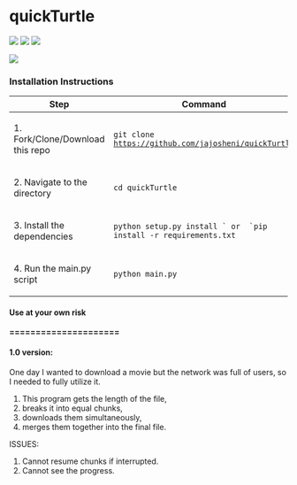 # quickTurtle

<a href="https://github.com/jajosheni/quickTurtle/" title="python Downloader"><img src="https://img.shields.io/badge/quick-Turtle-brightgreen.svg"></a>
<a href="https://instagram.com/detajist" title="instapage"><img src="https://img.shields.io/badge/follow-instagram-orange.svg"></a>
<a href="https://www.python.org/downloads/release/python-350/" title="use python3.5"><img src="https://img.shields.io/badge/version-python3.5-brightgreen.svg"></a>

<img src="https://i.postimg.cc/hv92FK56/turtle.png">

### Installation Instructions
<table class="tableblock frame-all grid-all spread data-line-12">
<colgroup>
<col style="width: 50%;">
<col style="width: 50%;">
</colgroup>
<thead>
<tr>
<th class="tableblock halign-left valign-top">Step</th>
<th class="tableblock halign-left valign-top">Command</th>
</tr>
</thead>
<tfoot>
</tfoot>
<tbody>
<tr>
<td class="tableblock halign-left valign-top"><p class="tableblock">1. Fork/Clone/Download this repo</p></td>
<td class="tableblock halign-left valign-top"><p class="tableblock"><code>git clone <a href="https://github.com/jajosheni/quickTurtle" class="bare">https://github.com/jajosheni/quickTurtle</a></code></p></td>
</tr>
<tr>
<td class="tableblock halign-left valign-top"><p class="tableblock">2. Navigate to the directory</p></td>
<td class="tableblock halign-left valign-top"><p class="tableblock"><code>cd quickTurtle</code></p></td>
</tr>
<tr>
<td class="tableblock halign-left valign-top"><p class="tableblock">3. Install the dependencies</p></td>
<td class="tableblock halign-left valign-top"><p class="tableblock"><code>python setup.py install ` or  `pip install -r requirements.txt</code></p></td>
</tr>
<tr>
<td class="tableblock halign-left valign-top"><p class="tableblock">4. Run the main.py script</p></td>
<td class="tableblock halign-left valign-top"><p class="tableblock"><code>python main.py</code></p></td>
</tr>
</tbody>
</table>


#### Use at your own risk
**=====================**

  
#### 1.0 version:

One day I wanted to download a movie but the network was full of users,
so I needed to fully utilize it. 

  1. This program gets the length of the file,
  2. breaks it into equal chunks,
  3. downloads them simultaneously,
  4. merges them together into the final file.  
  
  ISSUES:
  1. Cannot resume chunks if interrupted.
  2. Cannot see the progress.

